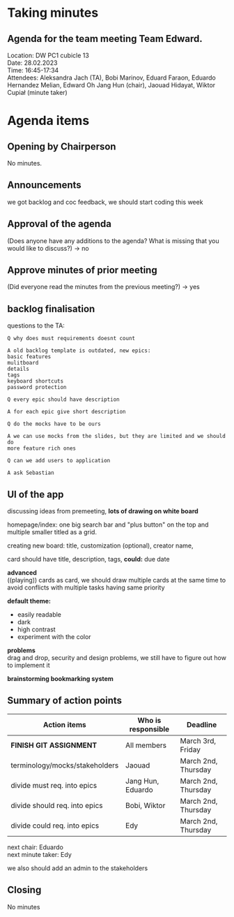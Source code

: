 # Taking minutes

## Agenda for the team meeting Team Edward.

Location: DW PC1 cubicle 13 \
Date: 28.02.2023 \
Time: 16:45-17:34 \
Attendees: Aleksandra Jach (TA), Bobi Marinov, Eduard Faraon, Eduardo 
Hernandez Melian, Edward Oh Jang Hun (chair), Jaouad Hidayat, 
Wiktor Cupiał (minute taker)


# Agenda items

## Opening by Chairperson
No minutes.

## Announcements
we got backlog and coc feedback, we should start coding this week

## Approval of the agenda
(Does anyone have any additions to the agenda? What is missing that you would
like to discuss?) -> no 

## Approve minutes of prior meeting
(Did everyone read the minutes from the previous meeting?) -> yes

## backlog finalisation
questions to the TA:
	
	Q why does must requirements doesnt count

	A old backlog template is outdated, new epics:
	basic features 
	mulitboard
	details 
	tags 
	keyboard shortcuts
	password protection

	Q every epic should have description 
	
	A for each epic give short description

	Q do the mocks have to be ours

	A we can use mocks from the slides, but they are limited and we should do 
	more feature rich ones 

	Q can we add users to application

	A ask Sebastian

## UI of the app
discussing ideas from premeeting, **lots of drawing on white board**

homepage/index: one big search bar and "plus button" on the top and multiple smaller titled
as a grid. 

creating new board: title, customization (optional), creator name, 

card should have title, description, tags, **could:** due date

**advanced** \
((playing)) cards as card, we should draw multiple cards at the same time
to avoid conflicts with multiple tasks
having same priority

**default theme:**
* easily readable
* dark 
* high contrast
* experiment with the color

**problems** \
drag and drop, security and design problems, we still have to figure out
how to implement it

**brainstorming bookmarking system**


## Summary of action points
| Action items | Who is responsible | Deadline |
| -- | -- | -- |
|  **FINISH GIT ASSIGNMENT**  | All members  |  March 3rd, Friday  |
|  terminology/mocks/stakeholders  |  Jaouad  |  March 2nd, Thursday  |
|  divide must req. into epics  |  Jang Hun, Eduardo  |   March 2nd, Thursday  |
|  divide should req. into epics  |  Bobi, Wiktor  |   March 2nd, Thursday  |
|  divide could req. into epics  |  Edy  |   March 2nd, Thursday  |

next chair: Eduardo \
next minute taker: Edy

we also should add an admin to the stakeholders

## Closing
No minutes
